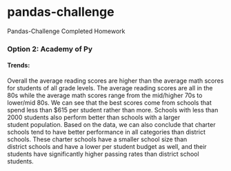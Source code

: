 # pandas-challenge
Pandas-Challenge Completed Homework


### Option 2: Academy of Py



#### Trends:


Overall the average reading scores are higher than the average math scores for students of all grade levels. The average reading scores are all in the 80s while the average math scores range from the mid/higher 70s to lower/mid 80s. We can see that the best scores come from schools that spend less than $615 per student rather than more. Schools with less than 2000 students also perform better than schools with a larger student population. Based on the data, we can also conclude that charter schools tend to have better performance in all categories than district schools. These charter schools have a smaller school size than district schools and have a lower per student budget as well, and their students have significantly higher passing rates than district school students. 




